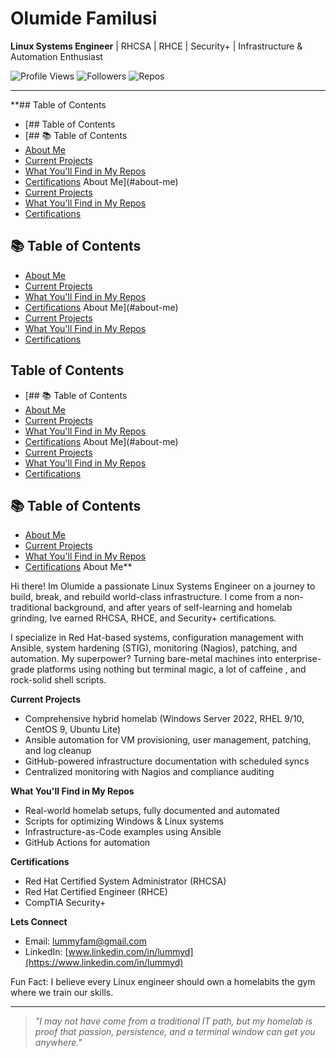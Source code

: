 #  Olumide Familusi

**Linux Systems Engineer** | RHCSA | RHCE | Security+ | Infrastructure & Automation Enthusiast

![Profile Views](https://komarev.com/ghpvc/?username=lummidizzle&color=blue)
![Followers](https://img.shields.io/github/followers/lummidizzle?label=Follow&style=social)
![Repos](https://img.shields.io/badge/Public_Repos-Open%20Lab-informational)

---

 **##  Table of Contents
- [##  Table of Contents
- [## 📚 Table of Contents
- [About Me](#about-me)
- [Current Projects](#current-projects)
- [What You'll Find in My Repos](#what-youll-find-in-my-repos)
- [Certifications](#certifications)
About Me](#about-me)
- [Current Projects](#current-projects)
- [What You'll Find in My Repos](#what-youll-find-in-my-repos)
- [Certifications](#certifications)
## 📚 Table of Contents
- [About Me](#about-me)
- [Current Projects](#current-projects)
- [What You'll Find in My Repos](#what-youll-find-in-my-repos)
- [Certifications](#certifications)
About Me](#about-me)
- [Current Projects](#current-projects)
- [What You'll Find in My Repos](#what-youll-find-in-my-repos)
- [Certifications](#certifications)
##  Table of Contents
- [## 📚 Table of Contents
- [About Me](#about-me)
- [Current Projects](#current-projects)
- [What You'll Find in My Repos](#what-youll-find-in-my-repos)
- [Certifications](#certifications)
About Me](#about-me)
- [Current Projects](#current-projects)
- [What You'll Find in My Repos](#what-youll-find-in-my-repos)
- [Certifications](#certifications)
## 📚 Table of Contents
- [About Me](#about-me)
- [Current Projects](#current-projects)
- [What You'll Find in My Repos](#what-youll-find-in-my-repos)
- [Certifications](#certifications)
About Me**

Hi there! Im Olumide  a passionate Linux Systems Engineer on a journey to build, break, and rebuild world-class infrastructure. I come from a non-traditional background, and after years of self-learning and homelab grinding, Ive earned RHCSA, RHCE, and Security+ certifications.

I specialize in Red Hat-based systems, configuration management with Ansible, system hardening (STIG), monitoring (Nagios), patching, and automation. My superpower? Turning bare-metal machines into enterprise-grade platforms using nothing but terminal magic, a lot of caffeine , and rock-solid shell scripts.

 **Current Projects**
- Comprehensive hybrid homelab (Windows Server 2022, RHEL 9/10, CentOS 9, Ubuntu Lite)
- Ansible automation for VM provisioning, user management, patching, and log cleanup
- GitHub-powered infrastructure documentation with scheduled syncs
- Centralized monitoring with Nagios and compliance auditing

 **What You'll Find in My Repos**
- Real-world homelab setups, fully documented and automated
- Scripts for optimizing Windows & Linux systems
- Infrastructure-as-Code examples using Ansible
- GitHub Actions for automation

 **Certifications**
- Red Hat Certified System Administrator (RHCSA)
- Red Hat Certified Engineer (RHCE)
- CompTIA Security+

 **Lets Connect**
- Email: [lummyfam@gmail.com](mailto:lummyfam@gmail.com)
- LinkedIn: [www.linkedin.com/in/lummyd](https://www.linkedin.com/in/lummyd)

 Fun Fact: I believe every Linux engineer should own a homelabits the gym where we train our skills.

---

> *"I may not have come from a traditional IT path, but my homelab is proof that passion, persistence, and a terminal window can get you anywhere."*







